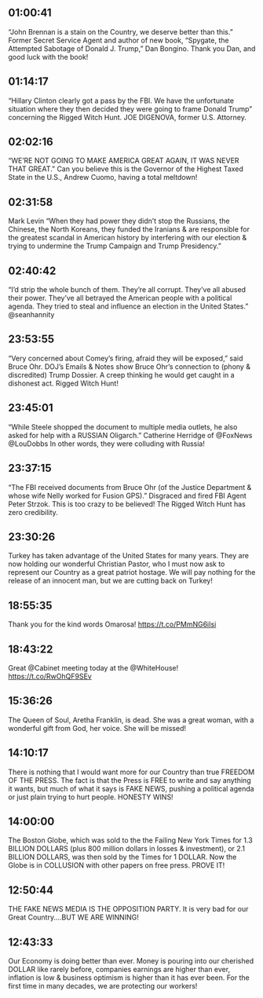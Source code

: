 ## 01:00:41
“John Brennan is a stain on the Country, we deserve better than this.” Former Secret Service Agent and author of new book, “Spygate, the Attempted Sabotage of Donald J. Trump,” Dan Bongino. Thank you Dan, and good luck with the book!
## 01:14:17
“Hillary Clinton clearly got a pass by the FBI. We have the unfortunate situation where they then decided they were going to frame Donald Trump” concerning the Rigged Witch Hunt. JOE DIGENOVA, former U.S. Attorney.
## 02:02:16
“WE’RE NOT GOING TO MAKE AMERICA GREAT AGAIN, IT WAS NEVER THAT GREAT.” Can you believe this is the Governor of the Highest Taxed State in the U.S., Andrew Cuomo, having a total meltdown!
## 02:31:58
Mark Levin “When they had power they didn’t stop the Russians, the Chinese, the North Koreans, they funded the Iranians &amp; are responsible for the greatest scandal in American history by interfering with our election &amp; trying to undermine the Trump Campaign and Trump Presidency.”
## 02:40:42
“I’d strip the whole bunch of them. They’re all corrupt. They’ve all abused their power. They’ve all betrayed the American people with a political agenda. They tried to steal and influence an election in the United States.” @seanhannity
## 23:53:55
“Very concerned about Comey’s firing, afraid they will be exposed,” said Bruce Ohr. DOJ’s Emails &amp; Notes show Bruce Ohr’s connection to (phony &amp; discredited) Trump Dossier. A creep thinking he would get caught in a dishonest act. Rigged Witch Hunt!
## 23:45:01
“While Steele shopped the document to multiple media outlets, he also asked for help with a RUSSIAN Oligarch.”  Catherine Herridge of @FoxNews  @LouDobbs  In other words, they were colluding with Russia!
## 23:37:15
“The FBI received documents from Bruce Ohr (of the Justice Department &amp; whose wife Nelly worked for Fusion GPS).” Disgraced and fired FBI Agent Peter Strzok. This is too crazy to be believed! The Rigged Witch Hunt has zero credibility.
## 23:30:26
Turkey has taken advantage of the United States for many years. They are now holding our wonderful Christian Pastor, who I must now ask to represent our Country as a great patriot hostage. We will pay nothing for the release of an innocent man, but we are cutting back on Turkey!
## 18:55:35
Thank you for the kind words Omarosa! https://t.co/PMmNG6iIsi
## 18:43:22
Great @Cabinet meeting today at the @WhiteHouse! https://t.co/RwOhQF9SEv
## 15:36:26
The Queen of Soul, Aretha Franklin, is dead. She was a great woman, with a wonderful gift from God, her voice. She will be missed!
## 14:10:17
There is nothing that I would want more for our Country than true FREEDOM OF THE PRESS. The fact is that the Press is FREE to write and say anything it wants, but much of what it says is FAKE NEWS, pushing a political agenda or just plain trying to hurt people. HONESTY WINS!
## 14:00:00
The Boston Globe, which was sold to the the Failing New York Times for 1.3 BILLION DOLLARS (plus 800 million dollars in losses &amp; investment), or 2.1 BILLION DOLLARS, was then sold by the Times for 1 DOLLAR. Now the Globe is in COLLUSION with other papers on free press. PROVE IT!
## 12:50:44
THE FAKE NEWS MEDIA IS THE OPPOSITION PARTY. It is very bad for our Great Country....BUT WE ARE WINNING!
## 12:43:33
Our Economy is doing better than ever. Money is pouring into our cherished DOLLAR like rarely before, companies earnings are higher than ever, inflation is low &amp; business optimism is higher than it has ever been. For the first time in many decades, we are protecting our workers!
